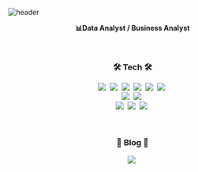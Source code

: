 ![header](https://capsule-render.vercel.app/api?type=waving&color=D0F0C0&height=260&section=header&text=MinguKang&fontSize=80&animation=fadeIn&fontAlignY=40&desc=%20&descAlignY=62&descAlign=62)  

<p align="center"><b>📊Data Analyst / Business Analyst</b></p>  

</br>    

<h3 align="center">🛠 Tech 🛠</h3>

<p align="center">
  <img src="https://img.shields.io/badge/-Python-3776AB?style=flat-square&logo=Python&logoColor=white"/></a>&nbsp 
  <img src="https://img.shields.io/badge/-pandas-150458?style=flat-square&logo=pandas&logoColor=white"/></a>&nbsp
  <img src="https://img.shields.io/badge/-RStudio-75AADB?style=flat-square&logo=RStudio&logoColor=white"/></a>&nbsp  
  <img src="https://img.shields.io/badge/-R-276DC3?style=flat-square&logo=R&logoColor=white"/></a>&nbsp 
  <img src="https://img.shields.io/badge/-MySQL-4479A1?style=flat-square&logo=MySQL&logoColor=white"/></a>&nbsp  
  <img src="https://img.shields.io/badge/-Linux-FCC624?style=flat-square&logo=Linux&logoColor=black"/></a>&nbsp
  <br>  
  <img src="https://img.shields.io/badge/-Plotly-3F4F75?style=flat-square&logo=Plotly&logoColor=white"/></a>&nbsp
  <img src="https://img.shields.io/badge/-Tableau-E97627?style=flat-square&logo=Tableau&logoColor=white"/></a>&nbsp
  <br>  
  <img src="https://img.shields.io/badge/-Jupyter-F37626?style=flat-square&logo=Jupyter&logoColor=white"/></a>&nbsp
  <img src="https://img.shields.io/badge/-Markdown-000000?style=flat-square&logo=Markdown&logoColor=white"/></a>&nbsp  
  <img src="https://img.shields.io/badge/-Visual Studio Code-007ACC?style=flat-square&logo=Visual Studio Code&logoColor=white"/></a>&nbsp
</p>  

<br>  

<h3 align="center"> 🚩 Blog 🚩 </h3>  
<p align="center">  
  <a href="https://nyamin9.github.io/"><img src="https://img.shields.io/badge/Tech%20Blog-181717?style=flat-square&logo=GitHub&logoColor=white&link=https://nyamin9.github.io/"/></a>&nbsp  
</p>
